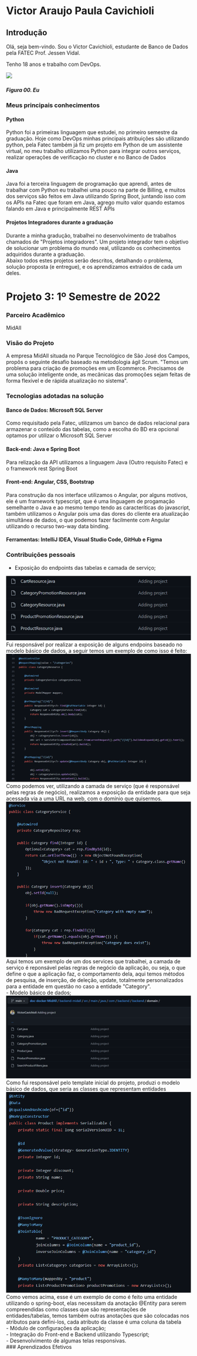 # Victor Araujo Paula Cavichioli

## Introdução

Olá, seja bem-vindo. Sou o Victor Cavichioli, estudante de Banco de Dados pela FATEC Prof. Jessen Vidal. 

Tenho 18 anos e trabalho com DevOps. <br/>

<img src="https://avatars.githubusercontent.com/u/79488234?v=4"/>

##### *Figura 00. Eu*

### Meus principais conhecimentos

#### Python

Python foi a primeiras linguagem que estudei, no primeiro semestre da graduação. Hoje como DevOps minhas principais atribuições são utilizando python, pela Fatec também
já fiz um projeto em Python de um assistente virtual, no meu trabalho utilizamos Python para integrar outros serviços, realizar operações de verificação no cluster e
no Banco de Dados

#### Java
Java foi a terceira linguagem de programação que aprendi, antes de trabalhar com Python eu trabalhei uma pouco na parte de Billing, e muitos dos serviços são feitos
em Java utilizando Spring Boot, juntando isso com os APIs na Fatec que foram em Java, agrego muito valor quando estamos falando em Java e principalmente REST APIs

#### Projetos Integradores durante a graduação 
Durante a minha gradução, trabalhei no desenvolvimento de trabalhos chamados de "Projetos integradores". Um projeto integrador tem o objetivo de solucionar um problema do mundo real, utilizando os conhecimentos adquiridos durante a graduação.<br/>
Abaixo todos estes projetos serão descritos, detalhando o problema, solução proposta (e entregue), e os aprendizamos extraídos de cada um deles.

# Projeto 3: 1º Semestre de 2022


### Parceiro Acadêmico
MidAll


### Visão do Projeto


A empresa MidAll situada no Parque Tecnológico de São José dos Campos, propôs o seguinte desafio baseado na metodologia ágil Scrum. "Temos um problema para criação de promoções em um Ecommerce. Precisamos de uma solução inteligente onde, as mecânicas das promoções sejam feitas de forma flexível e de rápida atualização no sistema".

### Tecnologias adotadas na solução

#### Banco de Dados: Microsoft SQL Server
Como requisitado pela Fatec, utilizamos um banco de dados relacional para armazenar o conteúdo das tabelas, como a escolha do BD era opcional optamos por utilizar
o Microsoft SQL Server

#### Back-end: Java e Spring Boot
Para relização da API utilizamos a linguagem Java (Outro requisito Fatec) e o framework rest Spring Boot 

#### Front-end: Angular, CSS, Bootstrap
Para construção da nos interface utilizamos o Angular, por alguns motivos, ele é um framework typescript, que é uma linguagem de progamação semelhante o Java e ao mesmo
tempo tendo as caracteríticas do javascript, também utilizamos o Angular pois uma das dores do cliente era atualização simultânea de dados, o que podemos fazer facilmente
com Angular utilizando o recurso two-way data binding.

#### Ferramentas: IntelliJ IDEA, Visual Studio Code, GitHub e Figma

### Contribuições pessoais
- Exposição do endpoints das tabelas e camada de serviço;
<img src="https://github.com/VictorCavichioli/bertoti/blob/main/metodologia/image-meto/resources.png"/>
  Fui responsável por realizar a exposição de alguns endpoins baseado no modelo básico de dados, a seguir temos um exemplo de como isso é feito:
 <br/>
 <img src="https://github.com/VictorCavichioli/bertoti/blob/main/metodologia/image-meto/resourcesMethods.png"/> 
 Como podemos ver, utilizando a camada de serviço (que é responsável pelas regras de negócio), realizamos a exposição da entidade para que seja acessada via
 a uma URL na web, com o domínio que quisermos.
  <br/>
 <img src="https://github.com/VictorCavichioli/bertoti/blob/main/metodologia/image-meto/serviceExemplo.png"/>
 Aqui temos um exemplo de um dos services que trabalhei, a camada de serviço é reponsável pelas regras de negócio da aplicação, ou seja, o que define o que 
 a aplicação faz, o comportamento dela, aqui temos métodos de pesquisa, de inserção, de deleção, update, totalmente personalizados para a entidade em questão
 no caso a entidade "Category".
  <br/>
- Modelo básico de dados;
 <img src="https://github.com/VictorCavichioli/bertoti/blob/main/metodologia/image-meto/domain.png"/> 
 Como fui responsável pelo template inicial do projeto, produzi o modelo básico de dados, que seria as classes que representam entidades
 <br/>
 <img src="https://github.com/VictorCavichioli/bertoti/blob/main/metodologia/image-meto/domainExemplo.png"/> 
 Como vemos acima, esse é um exemplo de como é feito uma entidade utilizando o spring-boot, elas necessitam da anotação @Entity para serem compreendidas como
 classes que são representações de entidades/tabelas, temos também outras anotações que são colocadas nos atributos para defini-los, cada atributo da classe é
 uma coluna da tabela
  <br/>
- Módulo de configurações da aplicação;
 <br/>
- Integração do Front-end e Backend utilizando Typescript;
 <br/>
- Desenvolvimento de algumas telas responsivas.
 <br/>
### Aprendizados Efetivos 

